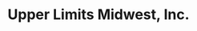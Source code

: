 ---
title: "Upper Limits Midwest, Inc."
url: /springfield/upper-limits-midwest-inc/
shop: e-cigarette
---